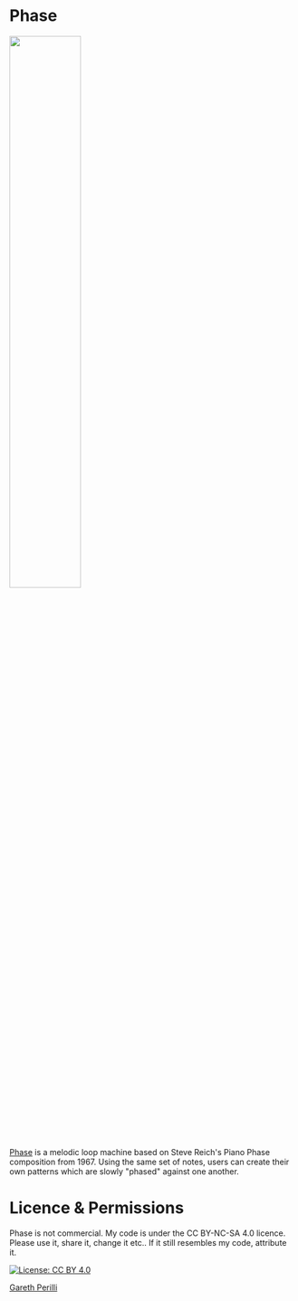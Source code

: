 # Phase
<img src="https://raw.githubusercontent.com/gperilli/phase/master/graphics/Phase-PortImg.png" height="50%"/> 

[Phase](https://gperilli.github.io/phase/index.html) is a melodic loop machine based on Steve Reich's Piano Phase composition from 1967. Using the same set of notes, users can create their own patterns which are slowly "phased" against one another.

# Licence & Permissions

Phase is not commercial. My code is under the CC BY-NC-SA 4.0 licence. Please use it, share it, change it etc.. If it still resembles my code, attribute it.

[![License: CC BY 4.0](https://img.shields.io/badge/License-CC%20BY%204.0-lightgrey.svg)](https://creativecommons.org/licenses/by/4.0/)

[Gareth Perilli](https://gperilli.github.io/port/index.html)
